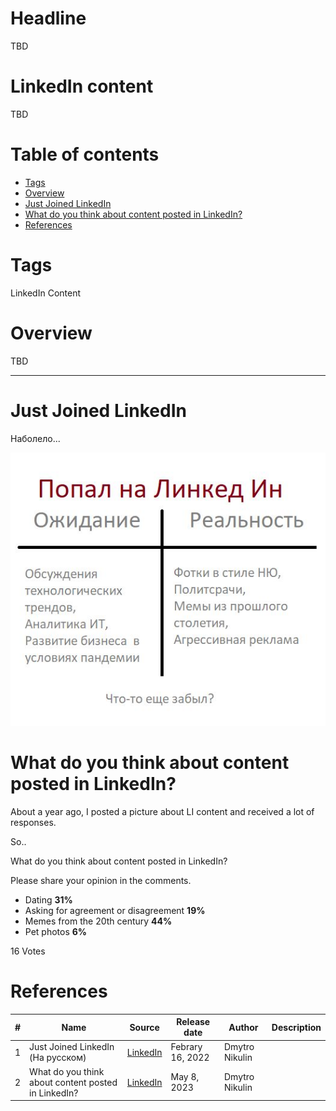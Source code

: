 # Headline
TBD

# LinkedIn content
TBD 

# Table of contents
- [Tags](https://github.com/dimanikulin/dimanikulin/blob/main/LinkedInContent.md#tags)
- [Overview](https://github.com/dimanikulin/dimanikulin/blob/main/LinkedInContent.md#overview)
- [Just Joined LinkedIn](https://github.com/dimanikulin/dimanikulin/blob/main/LinkedInContent.md#just-joined-linkedin)
- [What do you think about content posted in LinkedIn?](https://github.com/dimanikulin/dimanikulin/blob/main/LinkedInContent.md#what-do-you-think-about-content-posted-in-linkedin)
- [References](https://github.com/dimanikulin/dimanikulin/blob/main/LinkedInContent.md#references)

# Tags
LinkedIn Content

# Overview
TBD 

---

# Just Joined LinkedIn
Наболело...

<img src="./Images/JustJoinedLinkedIn.jpg" alt="Just Joined LinkedIn" />


# What do you think about content posted in LinkedIn?

About a year ago, I posted a picture about LI content and received a lot of responses.

So..

What do you think about content posted in LinkedIn?

Please share your opinion in the comments.

- Dating  **31%**
- Asking for agreement or disagreement **19%**
- Memes from the 20th century **44%**
- Pet photos **6%**

16 Votes

# References
| # | Name                 | Source                | Release date           |  Author                 | Description   |
| - | ---------------------|---------------------- |----------------------- | ----------------------- |:-------------:|
| 1 | Just Joined LinkedIn (На русском) |[LinkedIn](https://www.linkedin.com/posts/dimanikulin_%D0%BD%D0%B0%D0%B1%D0%BE%D0%BB%D0%B5%D0%BB%D0%BE-activity-6896460037422686208-xicr?utm_source=share&utm_medium=member_desktop)| Febrary 16, 2022 | Dmytro Nikulin |  |
| 2 | What do you think about content posted in LinkedIn? | [LinkedIn](https://www.linkedin.com/posts/dimanikulin_linkedin-content-activity-7061244365477752832-VDm0?utm_source=share&utm_medium=member_desktop) | May 8, 2023 | Dmytro Nikulin |  | 